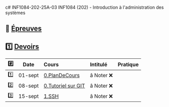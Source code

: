 c# INF1084-202-25A-03
INF1084 (202) - Introduction à l'administration des systèmes

## :date: [Épreuves](.epreuves)

## :one: [Devoirs](Devoirs)

|:hash: | Date   | Cours                      | Intitulé                            |  Pratique                                                     |
|-------|--------|:---------------------------|:------------------------------------|:--------------------------------------------------------------|
| :one:   |01-sept| [0.PlanDeCours](0.PlanDeCours/.scripts/Participation.md)       | â Noter :x: |
| :two:   |08-sept| [0.Tutoriel sur GIT](.scripts/Participation.md)       | â Noter :x: |
| :three: |15-sept| [1.SSH](1.SSH/.scripts/Participation.md)       | â Noter :x: |

